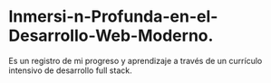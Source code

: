 # Inmersi-n-Profunda-en-el-Desarrollo-Web-Moderno.
 Es un registro de mi progreso y aprendizaje a través de un currículo intensivo de desarrollo full stack.
